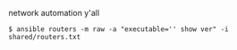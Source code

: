 network automation y'all

`$ ansible routers -m raw -a "executable='' show ver" -i shared/routers.txt`
